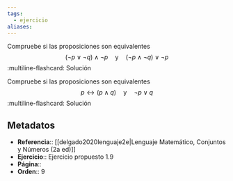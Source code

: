 ```yaml
---
tags:
  - ejercicio
aliases:
---
```

Compruebe si las proposiciones son equivalentes
$$(\neg p \lor \neg q) \land \neg p \hspace{1em} \text{y} \hspace{1em} (\neg p \land \neg q) \lor \neg p$$
:multiline-flashcard:
Solución

Compruebe si las proposiciones son equivalentes
$$p \leftrightarrow (p \land q) \hspace{1em} \text{y} \hspace{1em} \neg p \lor q$$
:multiline-flashcard:
Solución

## Metadatos
- **Referencia**:: [[delgado2020lenguaje2e|Lenguaje Matemático, Conjuntos y Números (2a ed)]]
- **Ejercicio**:: Ejercicio propuesto 1.9
- **Página**::
- **Orden**:: 9
